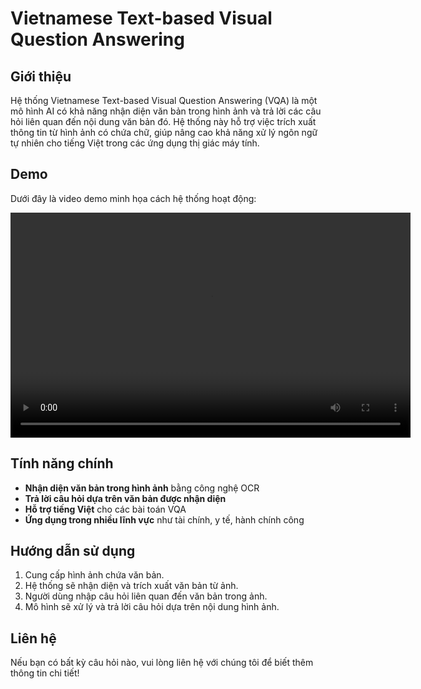 # Vietnamese Text-based Visual Question Answering

## Giới thiệu
Hệ thống Vietnamese Text-based Visual Question Answering (VQA) là một mô hình AI có khả năng nhận diện văn bản trong hình ảnh và trả lời các câu hỏi liên quan đến nội dung văn bản đó. Hệ thống này hỗ trợ việc trích xuất thông tin từ hình ảnh có chứa chữ, giúp nâng cao khả năng xử lý ngôn ngữ tự nhiên cho tiếng Việt trong các ứng dụng thị giác máy tính.

## Demo
Dưới đây là video demo minh họa cách hệ thống hoạt động:

<video width="640" height="360" controls>
  <source src="vqa_text_demo.mp4" type="video/mp4">
  Trình duyệt của bạn không hỗ trợ thẻ video.
</video>

## Tính năng chính
- **Nhận diện văn bản trong hình ảnh** bằng công nghệ OCR
- **Trả lời câu hỏi dựa trên văn bản được nhận diện**
- **Hỗ trợ tiếng Việt** cho các bài toán VQA
- **Ứng dụng trong nhiều lĩnh vực** như tài chính, y tế, hành chính công

## Hướng dẫn sử dụng
1. Cung cấp hình ảnh chứa văn bản.
2. Hệ thống sẽ nhận diện và trích xuất văn bản từ ảnh.
3. Người dùng nhập câu hỏi liên quan đến văn bản trong ảnh.
4. Mô hình sẽ xử lý và trả lời câu hỏi dựa trên nội dung hình ảnh.

## Liên hệ
Nếu bạn có bất kỳ câu hỏi nào, vui lòng liên hệ với chúng tôi để biết thêm thông tin chi tiết!

